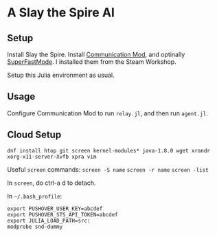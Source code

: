 A Slay the Spire AI
===================

Setup
-----

Install Slay the Spire. Install [Communication Mod](https://github.com/ForgottenArbiter/CommunicationMod), and optinally [SuperFastMode](https://github.com/Skrelpoid/SuperFastMode). I installed them from the Steam Workshop.

Setup this Julia environment as usual.

Usage
-----

Configure Communication Mod to run `relay.jl`, and then run `agent.jl`.

Cloud Setup
-----------

`dnf install htop git screen kernel-modules* java-1.8.0 wget xrandr xorg-x11-server-Xvfb xpra vim`

Useful `screen` commands:
`screen -S name`
`screen -r name`
`screen -list`

In `screen`, do ctrl-a d to detach.

In `~/.bash_profile`:
```
export PUSHOVER_USER_KEY=abcdef
export PUSHOVER_STS_API_TOKEN=abcdef
export JULIA_LOAD_PATH=src:
modprobe snd-dummy
```
